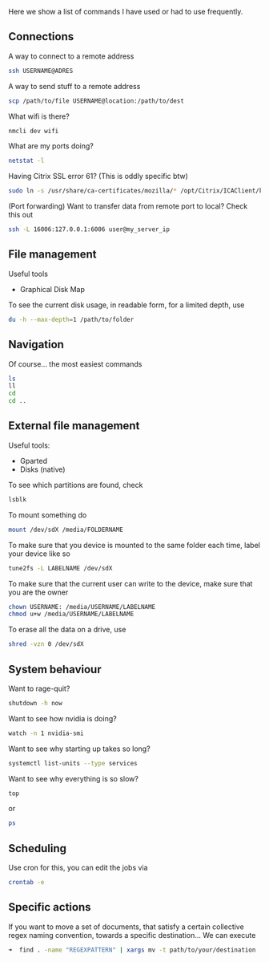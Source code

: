 Here we show a list of commands I have used or had to use frequently.


## Connections

A way to connect to a remote address
```sh
ssh USERNAME@ADRES 
```

A way to send stuff to a remote address
```bash
scp /path/to/file USERNAME@location:/path/to/dest
```

What wifi is there?
```bash
nmcli dev wifi
```

What are my ports doing?
```bash
netstat -l
```

Having Citrix SSL error 61? (This is oddly specific btw)
```bash
sudo ln -s /usr/share/ca-certificates/mozilla/* /opt/Citrix/ICAClient/keystore/cacerts
```

(Port forwarding) Want to transfer data from remote port to local? Check this out
```bash
ssh -L 16006:127.0.0.1:6006 user@my_server_ip
```

## File management

Useful tools
* Graphical Disk Map

To see the current disk usage, in readable form, for a limited depth, use
```bash
du -h --max-depth=1 /path/to/folder
```

## Navigation

Of course... the most easiest commands
```bash
ls
ll 
cd
cd ..

```

## External file management

Useful tools:
* Gparted
* Disks (native)

To see which partitions are found, check
```bash
lsblk
```
To mount something do
```bash
mount /dev/sdX /media/FOLDERNAME
```

To make sure that you device is mounted to the same folder each time, label your device like so
```bash
tune2fs -L LABELNAME /dev/sdX
```

To make sure that the current user can write to the device, make sure that you are the owner
```bash
chown USERNAME: /media/USERNAME/LABELNAME
chmod u+w /media/USERNAME/LABELNAME
```

To erase all the data on a drive, use
```bash
shred -vzn 0 /dev/sdX
```

## System behaviour

Want to rage-quit?
```bash
shutdown -h now
```

Want to see how nvidia is doing?
```bash
watch -n 1 nvidia-smi
```

Want to see why starting up takes so long?
```bash
systemctl list-units --type services
```

Want to see why everything is so slow?
```bash
top
```

or 

```bash
ps
```


## Scheduling

Use cron for this, you can edit the jobs via
```bash
crontab -e
```


## Specific actions

If you want to move a set of documents, that satisfy a certain collective regex naming convention, towards a specific
 destination... We can execute
 
 ```bash
 ➜  find . -name "REGEXPATTERN" | xargs mv -t path/to/your/destination
```

